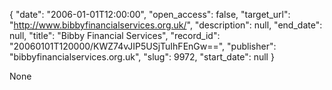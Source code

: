 {
  "date": "2006-01-01T12:00:00", 
  "open_access": false, 
  "target_url": "http://www.bibbyfinancialservices.org.uk/", 
  "description": null, 
  "end_date": null, 
  "title": "Bibby Financial Services", 
  "record_id": "20060101T120000/KWZ74vJIP5USjTuIhFEnGw==", 
  "publisher": "bibbyfinancialservices.org.uk", 
  "slug": 9972, 
  "start_date": null
}

None